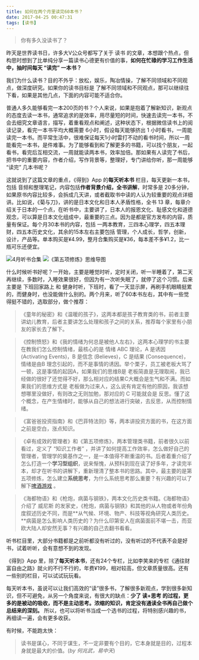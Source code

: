 ```yaml
---
title: 如何在两个月里读完60本书？
date: 2017-04-25 00:47:31
tags: [读书]
---
```

> 你有多久没读书了？

昨天是世界读书日，许多大V公众号都写了关于 读书 的文章，本想跟个热点，但构思时想到了比单纯分享一篇读书心德更有价值的事，**如何在忙碌的学习工作生活中，抽时间每天 “读完” 一本书？**

我们为什么读书？目的不外乎：放松，娱乐，陶冶情操，了解不同领域和不同观点，做深度研究。如果你的读书目标是 了解不同领域和不同观点，那可以继续往下看，如果是其他几点，下面的内容可能不适合你。

普通人多久能够看完一本200页的书？个人来说，如果是抱着了解新知识，新观点的态度去读一本书，通常追求的是效率，用尽量短的时间，快速去读完一本书，不会去细究文章语言，描写，着重看观点和阐述，这种状态下，根据微信读书上的阅读记录，看完一本书平均大概需要 6小时，假设每天能够挤出 1 小时看书，一周能读完一本书。而平常生活中，很难保证每天1小时雷打不动的看书时间，所以一周能看完一本书，是件难事。为了能够看到和了解更多的书籍，可以找个朋友，一起看书，看完后互相交流，一周就能读两本书，效率加倍。那如果有人读完了书后，把书中的重要内容，作者介绍，写作背景等，整理好，专门讲给你听，那一周能够 “读完” 几本书呢？

这就说到了这篇文章的重点，《得到》App 的**每天听本书** 栏目，每天更新一本书，包括 音频和整理笔记，内容包括**作者背景介绍，全书讲解**，时常多是 20多分钟，如果原书内容比较多，会拆成几天讲，或者截取书中读的人认为较重要的观点详细讲。比如说，《菊与刀》，讲的是日本文化和日本人矛盾性格，全书 13 章，每章介绍关于日本的一个点，在听书中，主要讲了，日本人的报恩文化、耻感文化和道德观念，可以算是日本文化组成中，最重要的三点。因为是都是官方发布的内容，质量有保证。每个月30本书的内容，包括 一两本教育，三四本心理学，四五本理财，四五本历史文化，其余的15本左右主要包括 管理，个人成长，哲学，创新，设计，产品等。单本购买是¥4.99，整月合集购买是¥36，每本差不多¥1.2，比一瓶可乐还便宜。

![4月听书合集](https://i.imgur.com/OAYPNJy.png)
![《第五项修炼》思维导图](https://i.imgur.com/5k5QFnJ.png)

什么时候听书好呢？一开始，主要是睡觉时听，定时关闭，听一半睡着了，第二天再继续，多数时，入睡效果很好，但因为有一次听失眠了，就停了这个习惯。后来主要是 下班回家路上 和 健身时听，下班时，看了一天显示屏，再刷手机眼睛挺累的，而健身时，也没能做什么别的。两个月来，听了60本书左右，其中有一些觉得挺不错的，选取部分，做个推荐：

> 《童年的秘密》和《温暖的孩子》，这两本都是孩子教育类的书，前者主要讲幼儿教育，后者主要讲怎么处理和孩子之间的关系，推荐每个家里有小朋友的家长去了解下。

> 《控制愤怒》和《我的情绪为何总是被他人左右》，这两本心理学的书主要在教我们怎么控制情绪，最核心的是 情绪 ABC 理论，A 是诱因 (Activating Events)，B 是信念 (Believes)，C 是结果 (Consequence)，情绪是由B 理念引起的，而不是事情的诱因。举个栗子，员工被老板大骂了一顿，这是事情的起因A，如果我们的思维B是 老板简直是无理取闹，我已经做的很好了还觉得不好，那么相对应的结果C大概会是生气和不满。而如果我们的思维方式是 老板做为过来人，这么说有肯定有他的原因，我该想想哪里没做好，有则改之无则加勉，那对应的 C 可能就会是 反思。懂了这个概念，在产生情绪时，能够从自己的想法进行突破，去反思，从而控制情绪。

> 《富爸爸投资指南》和《巴菲特法则》等，两本讲投资方面的书，在这方面之前是空白，涨点知识。

> 《卓有成效的管理者》和《第五项修炼》，两本管理类书籍，前者很久以前看过，定义了 “知识工作者” ，并讲了如何提高工作效率，怎么做好自己的管理者，管理学的奠基作之一，是一本值得不断重温的书。后者着重介绍了怎么打造一个**学习型组织**，说来惭愧，从预科到现在读了好多年，才读完半本，却才在听书的讲解下，重新理清了整本书的思路。其中，最主要的是第五项修炼，怎么建立**系统思考**，为什么系统思考那么重要？有兴趣的可以了解下[啤酒游戏](http://baike.baidu.com/item/%E5%95%A4%E9%85%92%E6%B8%B8%E6%88%8F) 。

> 《海都物语》和《枪炮，病菌与钢铁》，两本文化历史类书籍。《海都物语》介绍了 威尼斯 的发家史，《枪炮，病菌与钢铁》和其他的从人物或者年份角度叙述历史不同，而是**从气候、环境、物产、科技等视角研究人类历史。**病菌是怎么影响人类历史的？为什么印第安人在病菌面前不堪一击，而亚欧大陆人却安然无事？有兴趣的自己去翻书看看。

听书栏目里，大部分书籍都是之前听都没有听过的，没有听过的不代表不会是好书，试着听听，会有意想不到的发现。

《得到》App 里，除了**每天听本书**，还有24个专栏，比如李笑来的专栏《通往财富自由之路》就火的不行不行的，年费¥199，相对较高，但文章质量很高。还有一些别的栏目，可以试试玩玩看。

每天听本书，虽说可以让我们高效的“读”很多书，了解很多新观点，学到很多新知识，但不可避免，从另一个角度来说，有很大的缺点：**少了 读+思考 的过程，更多的是被动的吸收，而不是主动思考。浓缩的知识，肯定没有通读全书再自己做个总结来的深刻。** 所以，也可以将听书当成一个选书的过程，将特别感兴趣的书，再细读一遍，会有更多收获。

有时候，不能跑太快：
> 读书是谋心，不同于谋生，不一定非要有个目的，它本身就是目的，过程本身就是最大的价值。(_by 何兆武，易中天_)
